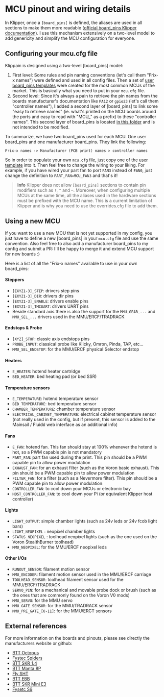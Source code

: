 # MCU pinout and wiring details

In Klipper, once a `[board_pins]` is defined, the aliases are used in all sections to make them more readable ([official board_pins Klipper documentation](https://www.klipper3d.org/Config_Reference.html#board_pins)). I use this mechanism extensively on a two-level model to add genericity and simplify the MCU configuration for everyone.

## Configuring your mcu.cfg file

Klippain is designed using a two-level [board_pins] model:

  1. First level: Some rules and pin naming conventions (let's call them "Frix-x names") were defined and used in all config files. Then a set of [user board_pins templates](./../user_templates/mcu_defaults/) were created for the most common MCUs of the market. This is basically what you need to put in your `mcu.cfg` file.
  2. Second level: Since it's always a pain to retrieve the pin names from the boards manufacturer's documentation like `PA12` or `gpio23` (let's call them "controller names"), I added a second layer of [board_pins] to link some "easy to retrieve names" (ie. what's printed on the MCU boards around the ports and easy to read with "MCU_" as a prefix) to these "controller names". This second layer of board_pins is located [in this folder](./../config/mcu_definitions/) and is not intended to be modified.

To summarize, we have two board_pins used for each MCU. One user board_pins and one manufacturer board_pins. They link the following:

```
Frix-x names -> Manufacturer (PCB print) names > controller names
```

So in order to populate your own `mcu.cfg` file, just copy one of the [user template](./../user_templates/mcu_defaults/) into it. Then feel free to change the wiring to your liking. For example, if you have wired your part fan to port `FAN3` instead of `FAN0`, just change the definition to `PART_FAN=MCU_FAN3` and that's it!

  > **Info**
  > Klipper does not allow `[board_pins]` sections to contain pin modifiers such as `!`, `^` and `~`. Moreover, when configuring multiple MCUs at the same time, all the aliases used in the hardware sections must be prefixed with the MCU name. This is a current limitation of Klipper and is why you need to use the overrides.cfg file to add them.

## Using a new MCU

If you want to use a new MCU that is not yet supported in my config, you just have to define a new [board_pins] in your `mcu.cfg` file and use the same convention. Also feel free to also add a manufacturer board_pins to my config and submit a PR: I'll be happy to merge it and extend MCU support for new boards :)

Here is a list of all the "Frix-x names" available to use in your own board_pins:

#### Steppers

- `[EXYZ1-3]_STEP`: drivers step pins
- `[EXYZ1-3]_DIR`: drivers dir pins
- `[EXYZ1-3]_ENABLE`: drivers enable pins
- `[EXYZ1-3]_TMCUART`: drivers UART pins
- Beside standard axis there is also the support for the `MMU_GEAR_...` and `MMU_SEL_...` drivers used in the MMU/ERCF/TRADRACK

#### Endstops & Probe

- `[XYZ]_STOP`: classic axis endstops pins
- `PROBE_INPUT`: classical probe like Klicky, Omron, Pinda, TAP, etc...
- `MMU_SEL_ENDSTOP`: for the MMU/ERCF physical Selector endstop

#### Heaters

- `E_HEATER`: hotend heater cartridge
- `BED_HEATER`: bed heating pad (or bed SSR)

#### Temperature sensors

- `E_TEMPERATURE`: hotend temperature sensor
- `BED_TEMPERATURE`: bed temperature sensor
- `CHAMBER_TEMPERATURE`: chamber temperature sensor
- `ELECTRICAL_CABINET_TEMPERATURE`: electrical cabinet temperature sensor (not really used in the config, but if present, this sensor is added to the Mainsail / Fluidd web interface as an additional info)

#### Fans

- `E_FAN`: hotend fan. This fan should stay at 100% whenever the hotend is hot, so a PWM capable pin is not mandatory
- `PART_FAN`: part fan used during the print. This pin should be a PWM capable pin to allow power modulation
- `EXHAUST_FAN`: for an exhaust filter (such as the Voron basic exhaust). This pin should be a PWM capable pin to allow power modulation
- `FILTER_FAN`: for a filter (such as a Nevermore filter). This pin should be a PWM capable pin to allow power modulation
- `CONTROLLER_FAN`: to cool down your MCUs or electronic bay
- `HOST_CONTROLLER_FAN`: to cool down your Pi (or equivalent Klipper host controller)

#### Lights

- `LIGHT_OUTPUT`: simple chamber lights (such as 24v leds or 24v fcob light bars)
- `LIGHT_NEOPIXEL` : neopixel chamber lights
- `STATUS_NEOPIXEL` : toolhead neopixel lights (such as the one used on the Voron StealthBurner toolhead)
- `MMU_NEOPIXEL`: for the MMU/ERCF neopixel leds

#### Other I/Os

- `RUNOUT_SENSOR`: filament motion sensor
- `MMU_ENCODER`: filament motion sensor used in the MMU/ERCF carriage
- `TOOLHEAD_SENSOR`: toolhead filament sensor used for the MMU/ERCF/TRADRACK
- `SERVO_PIN`: for a mechanical and movable probe dock or brush (such as the ones that are commonly found on the Voron V0 mods)
- `MMU_SERVO`: for the MMU servo
- `MMU_GATE_SENSOR`: for the MMU/TRADRACK sensor
- `MMU_PRE_GATE_[0-11]`: for the MMU/ERCT sensors

## External references

For more information on the boards and pinouts, please see directly the manufacturers website or github:
  - [BTT Octopus](https://github.com/bigtreetech/BIGTREETECH-OCTOPUS-V1.0)
  - [Fystec Spiders](https://github.com/FYSETC/FYSETC-SPIDER)
  - [BTT SKR 1.4](https://github.com/bigtreetech/BIGTREETECH-SKR-V1.3/tree/master/BTT%20SKR%20V1.4)
  - [BTT Manta 8P](https://github.com/bigtreetech/Manta-M8P)
  - [Fly SHT](https://mellow.klipper.cn/#/board/fly_sht36_42/)
  - [BTT EBB](https://github.com/bigtreetech/EBB)
  - [BTT SKR Mini E3](https://github.com/bigtreetech/BIGTREETECH-SKR-mini-E3)
  - [Fysetc S6](https://github.com/FYSETC/FYSETC-S6)